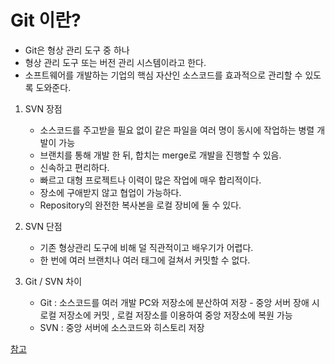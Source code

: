 # Git 이란?
- Git은 형상 관리 도구 중 하나
- 형상 관리 도구 또는 버전 관리 시스템이라고 한다.
- 소프트웨어를 개발하는 기업의 핵심 자산인 소스코드를 효과적으로 관리할 수 있도록 도와준다.

1. SVN 장점  
   - 소스코드를 주고받을 필요 없이 같은 파일을 여러 명이 동시에 작업하는 병렬 개발이 가능
   - 브랜치를 통해 개발 한 뒤, 합치는 merge로 개발을 진행할 수 있음.
   - 신속하고 편리하다.
   - 빠르고 대형 프로젝트나 이력이 많은 작업에 매우 합리적이다.
   - 장소에 구애받지 않고 협업이 가능하다.
   - Repository의 완전한 복사본을 로컬 장비에 둘 수 있다.


2. SVN 단점  
   - 기존 형상관리 도구에 비해 덜 직관적이고 배우기가 어렵다.
   - 한 번에 여러 브랜치나 여러 태그에 걸쳐서 커밋할 수 없다.



3. Git / SVN 차이   
   - Git : 소스코드를 여러 개발 PC와 저장소에 분산하여 저장 - 중앙 서버 장애 시 로컬 저장소에 커밋 , 로컬 저장소를 이용하여 중앙 저장소에 복원 가능
   - SVN : 중앙 서버에 소스코드와 히스토리 저장

[참고](https://truecode-95.tistory.com/16)
